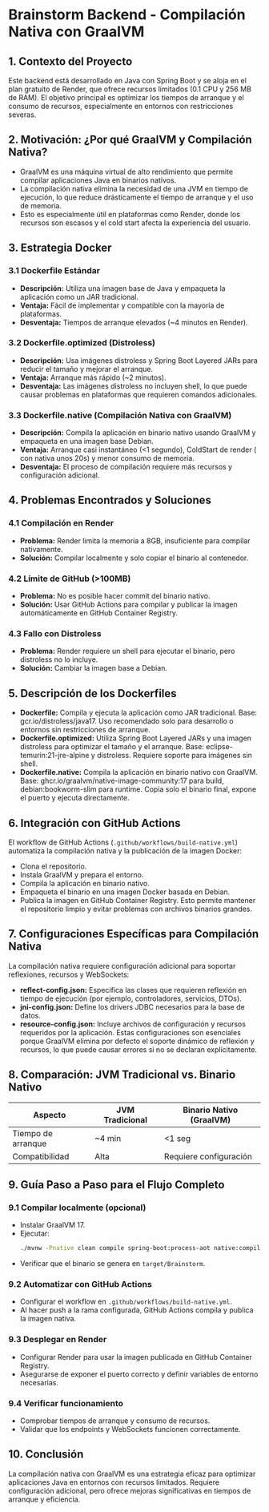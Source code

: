# Brainstorm Backend - Compilación Nativa con GraalVM

## 1. Contexto del Proyecto
Este backend está desarrollado en Java con Spring Boot y se aloja en el plan gratuito de Render, que ofrece recursos limitados (0.1 CPU y 256 MB de RAM). El objetivo principal es optimizar los tiempos de arranque y el consumo de recursos, especialmente en entornos con restricciones severas.

## 2. Motivación: ¿Por qué GraalVM y Compilación Nativa?
- GraalVM es una máquina virtual de alto rendimiento que permite compilar aplicaciones Java en binarios nativos.
- La compilación nativa elimina la necesidad de una JVM en tiempo de ejecución, lo que reduce drásticamente el tiempo de arranque y el uso de memoria.
- Esto es especialmente útil en plataformas como Render, donde los recursos son escasos y el cold start afecta la experiencia del usuario.

## 3. Estrategia Docker

### 3.1 Dockerfile Estándar
- **Descripción:** Utiliza una imagen base de Java y empaqueta la aplicación como un JAR tradicional.
- **Ventaja:** Fácil de implementar y compatible con la mayoría de plataformas.
- **Desventaja:** Tiempos de arranque elevados (~4 minutos en Render).

### 3.2 Dockerfile.optimized (Distroless)
- **Descripción:** Usa imágenes distroless y Spring Boot Layered JARs para reducir el tamaño y mejorar el arranque.
- **Ventaja:** Arranque más rápido (~2 minutos).
- **Desventaja:** Las imágenes distroless no incluyen shell, lo que puede causar problemas en plataformas que requieren comandos adicionales.

### 3.3 Dockerfile.native (Compilación Nativa con GraalVM)
- **Descripción:** Compila la aplicación en binario nativo usando GraalVM y empaqueta en una imagen base Debian.
- **Ventaja:** Arranque casi instantáneo (<1 segundo), ColdStart de render ( con nativa unos 20s) y  menor consumo de memoria.
- **Desventaja:** El proceso de compilación requiere más recursos y configuración adicional.

## 4. Problemas Encontrados y Soluciones

### 4.1 Compilación en Render
- **Problema:** Render limita la memoria a 8GB, insuficiente para compilar nativamente.
- **Solución:** Compilar localmente y solo copiar el binario al contenedor.

### 4.2 Límite de GitHub (>100MB)
- **Problema:** No es posible hacer commit del binario nativo.
- **Solución:** Usar GitHub Actions para compilar y publicar la imagen automáticamente en GitHub Container Registry.

### 4.3 Fallo con Distroless
- **Problema:** Render requiere un shell para ejecutar el binario, pero distroless no lo incluye.
- **Solución:** Cambiar la imagen base a Debian.

## 5. Descripción de los Dockerfiles

- **Dockerfile:** Compila y ejecuta la aplicación como JAR tradicional. Base: gcr.io/distroless/java17. Uso recomendado solo para desarrollo o entornos sin restricciones de arranque.
- **Dockerfile.optimized:** Utiliza Spring Boot Layered JARs y una imagen distroless para optimizar el tamaño y el arranque. Base: eclipse-temurin:21-jre-alpine y distroless. Requiere soporte para imágenes sin shell.
- **Dockerfile.native:** Compila la aplicación en binario nativo con GraalVM. Base: ghcr.io/graalvm/native-image-community:17 para build, debian:bookworm-slim para runtime. Copia solo el binario final, expone el puerto y ejecuta directamente.

## 6. Integración con GitHub Actions
El workflow de GitHub Actions (`.github/workflows/build-native.yml`) automatiza la compilación nativa y la publicación de la imagen Docker:
- Clona el repositorio.
- Instala GraalVM y prepara el entorno.
- Compila la aplicación en binario nativo.
- Empaqueta el binario en una imagen Docker basada en Debian.
- Publica la imagen en GitHub Container Registry.
Esto permite mantener el repositorio limpio y evitar problemas con archivos binarios grandes.

## 7. Configuraciones Específicas para Compilación Nativa
La compilación nativa requiere configuración adicional para soportar reflexiones, recursos y WebSockets:
- **reflect-config.json:** Especifica las clases que requieren reflexión en tiempo de ejecución (por ejemplo, controladores, servicios, DTOs).
- **jni-config.json:** Define los drivers JDBC necesarios para la base de datos.
- **resource-config.json:** Incluye archivos de configuración y recursos requeridos por la aplicación.
Estas configuraciones son esenciales porque GraalVM elimina por defecto el soporte dinámico de reflexión y recursos, lo que puede causar errores si no se declaran explícitamente.

## 8. Comparación: JVM Tradicional vs. Binario Nativo
| Aspecto           | JVM Tradicional | Binario Nativo (GraalVM) |
|-------------------|-----------------|--------------------------|
| Tiempo de arranque| ~4 min          | <1 seg                   |
| Compatibilidad    | Alta            | Requiere configuración   |

## 9. Guía Paso a Paso para el Flujo Completo

### 9.1 Compilar localmente (opcional)
- Instalar GraalVM 17.
- Ejecutar:
  ```bash
  ./mvnw -Pnative clean compile spring-boot:process-aot native:compile-no-fork -DskipTests
  ```
- Verificar que el binario se genera en `target/Brainstorm`.

### 9.2 Automatizar con GitHub Actions
- Configurar el workflow en `.github/workflows/build-native.yml`.
- Al hacer push a la rama configurada, GitHub Actions compila y publica la imagen nativa.

### 9.3 Desplegar en Render
- Configurar Render para usar la imagen publicada en GitHub Container Registry.
- Asegurarse de exponer el puerto correcto y definir variables de entorno necesarias.

### 9.4 Verificar funcionamiento
- Comprobar tiempos de arranque y consumo de recursos.
- Validar que los endpoints y WebSockets funcionen correctamente.

## 10. Conclusión
La compilación nativa con GraalVM es una estrategia eficaz para optimizar aplicaciones Java en entornos con recursos limitados. Requiere configuración adicional, pero ofrece mejoras significativas en tiempos de arranque y eficiencia. 

